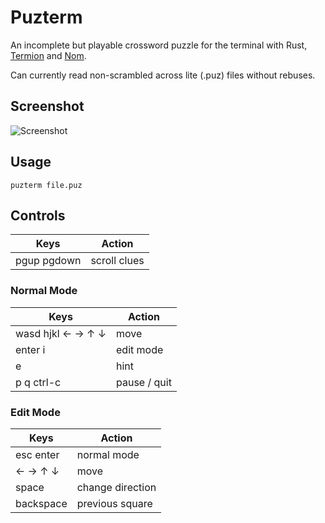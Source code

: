 # Puzterm

An incomplete but playable crossword puzzle for the terminal with Rust, [Termion](https://github.com/ticki/termion) and [Nom](https://github.com/Geal/nom).

Can currently read non-scrambled across lite (.puz) files without rebuses.

## Screenshot

![Screenshot](../readme-assets/readme-assets/screenshot-1.png?raw=true)

## Usage

`puzterm file.puz`

## Controls

| Keys        | Action       |
| ----------- | ------------ |
| pgup pgdown | scroll clues |

### Normal Mode

| Keys              | Action       |
| ----------------- | ------------ |
| wasd hjkl ← → ↑ ↓ | move         |
| enter i           | edit mode    |
| e                 | hint         |
| p q ctrl-c        | pause / quit |

### Edit Mode

| Keys      | Action           |
| --------- | ---------------- |
| esc enter | normal mode      |
| ← → ↑ ↓   | move             |
| space     | change direction |
| backspace | previous square  |

